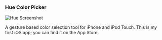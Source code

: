 ### Hue Color Picker

![Hue Screenshot][screenshot]

[screenshot]: http://quells.net/hue/ScreenshotSquare.png

A gesture based color selection tool for iPhone and iPod Touch. This is my first iOS app; you can find it on the App Store.